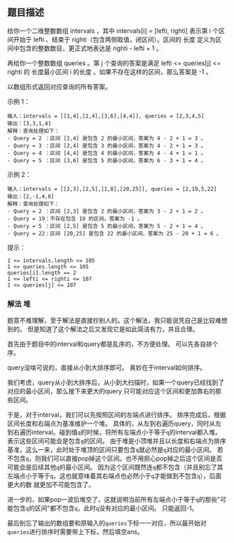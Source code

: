 ## 题目描述
给你一个二维整数数组 intervals ，其中 intervals[i] = [lefti, righti] 表示第 i 个区间开始于 lefti 、结束于 righti（包含两侧取值，闭区间）。区间的 长度 定义为区间中包含的整数数目，更正式地表达是 righti - lefti + 1 。

再给你一个整数数组 queries 。第 j 个查询的答案是满足 lefti <= queries[j] <= righti 的 长度最小区间 i 的长度 。如果不存在这样的区间，那么答案是 -1 。

以数组形式返回对应查询的所有答案。

示例 1：
```
输入：intervals = [[1,4],[2,4],[3,6],[4,4]], queries = [2,3,4,5]
输出：[3,3,1,4]
解释：查询处理如下：
- Query = 2 ：区间 [2,4] 是包含 2 的最小区间，答案为 4 - 2 + 1 = 3 。
- Query = 3 ：区间 [2,4] 是包含 3 的最小区间，答案为 4 - 2 + 1 = 3 。
- Query = 4 ：区间 [4,4] 是包含 4 的最小区间，答案为 4 - 4 + 1 = 1 。
- Query = 5 ：区间 [3,6] 是包含 5 的最小区间，答案为 6 - 3 + 1 = 4 。
```
示例 2：
```
输入：intervals = [[2,3],[2,5],[1,8],[20,25]], queries = [2,19,5,22]
输出：[2,-1,4,6]
解释：查询处理如下：
- Query = 2 ：区间 [2,3] 是包含 2 的最小区间，答案为 3 - 2 + 1 = 2 。
- Query = 19：不存在包含 19 的区间，答案为 -1 。
- Query = 5 ：区间 [2,5] 是包含 5 的最小区间，答案为 5 - 2 + 1 = 4 。
- Query = 22：区间 [20,25] 是包含 22 的最小区间，答案为 25 - 20 + 1 = 6 。
```

提示：
```
1 <= intervals.length <= 105
1 <= queries.length <= 105
queries[i].length == 2
1 <= lefti <= righti <= 107
1 <= queries[j] <= 107
```

### 解法 堆
题意不难理解，至于解法是直接抄别人的。这个解法，我只能说凭自己是比较难想到的。
但是知道了这个解法之后又发现它是如此简洁有力，并且合理。

首先由于题目中的interval和query都是乱序的，不方便处理。
可以先各自排个序。

query没啥可说的，直接从小到大排序即可。
奥妙在于interval如何排序。

我们考虑，query从小到大排序后，从小到大扫描时，如果一个query已经找到了对应的最小区间，那么接下来更大的query
只可能对应这个区间和更加靠右的那些区间。

于是，对于interval，我们可以先按照区间的左端点进行排序。
排序完成后，根据区间长度和右端点为基准维护一个堆。
具体的，从左到右遍历query，同时从左到右遍历interval。碰到值`q`的时候，将所有左端点小于等于`q`的interval都入堆。
表示这些区间可能会是包含`q`的区间。
由于堆是小顶堆并且以长度和右端点为排序基准，这么一来，此时处于堆顶的区间只要包含`q`就必然是`q`对应的最小区间。
若不包含`q`，则我们可以直接pop掉这个区间。也不用担心pop掉之后这个区间是否可能会是后续其他`q`的最小区间。
因为这个区间既然连`q`都不包含（并且别忘了其左端点小于等于`q`，这也就意味着其右端点也必然小于`q`才能做到不包含`q`），后面更大的数
就更加不可能包含了。

进一步的，如果pop一波后堆空了，这就说明当前所有左端点小于等于`q`的那些"可能包含`q`的区间"都不包含`q`，此时`q`没有对应的最小区间。
只能返回-1。

最后别忘了输出的数组要和原输入的`queries`下标一一对应，所以最开始对`queries`进行排序时需要带上下标，然后填空ans。